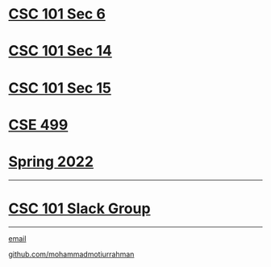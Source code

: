 # [CSC 101 Sec 6](https://mohammadmotiurrahman.github.io/csc101_6)
# [CSC 101 Sec 14](https://mohammadmotiurrahman.github.io/csc101_14)
# [CSC 101 Sec 15](https://mohammadmotiurrahman.github.io/csc101_15)
# [CSE 499 ](https://mohammadmotiurrahman.github.io/CSE499)
# [Spring 2022](https://mohammadmotiurrahman.github.io/spring2022)


* * *
# [CSC 101 Slack Group](https://csc101summer22.slack.com/)
* * *

[email](mailto:mohammadmotiurrahman@gmail.com)

[github.com/mohammadmotiurrahman](https://github.com/mohammadmotiurrahman)
